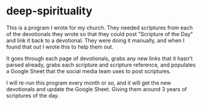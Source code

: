 # deep-spirituality

This is a program I wrote for my church. They needed scriptures from each of the devotionals they wrote so that they could post "Scripture of the Day" and link it back to a devotional. They were doing it manually, and when I found that out I wrote this to help them out.

It goes through each page of devotionals, grabs any new links that it hasn't parsed already, grabs each scripture and scripture reference, and populates a Google Sheet that the social media team uses to post scriptures.

I will re-run this program every month or so, and it will get the new devotionals and update the Google Sheet. Giving them around 3 years of scriptures of the day.
